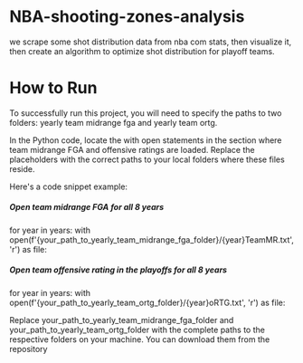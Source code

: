 # NBA-shooting-zones-analysis
we scrape some shot distribution data from nba com stats, then visualize it, then create an algorithm to optimize shot distribution for playoff teams. 

# How to Run
To successfully run this project, you will need to specify the paths to two folders: yearly team midrange fga and yearly team ortg.

In the Python code, locate the with open statements in the section where team midrange FGA and offensive ratings are loaded. Replace the placeholders with the correct paths to your local folders where these files reside.

Here's a code snippet example:

##### Open team midrange FGA for all 8 years
for year in years:
    with open(f'{your_path_to_yearly_team_midrange_fga_folder}/{year}TeamMR.txt', 'r') as file:

##### Open team offensive rating in the playoffs for all 8 years
for year in years:
    with open(f'{your_path_to_yearly_team_ortg_folder}/{year}oRTG.txt', 'r') as file:
        

Replace your_path_to_yearly_team_midrange_fga_folder and your_path_to_yearly_team_ortg_folder with the complete paths to the respective folders on your machine. You can download them from the repository
